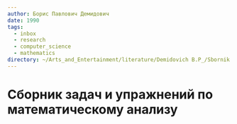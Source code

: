 ```yaml
---
author: Борис Павлович Демидович
date: 1990
tags:
  - inbox
  - research
  - computer_science
  - mathematics
directory: ~/Arts_and_Entertainment/literature/Demidovich B.P_/Sbornik zadach i uprazhnienii po matiematichieskomu analizu (2372)/"
---
```


# Сборник задач и упражнений по математическому анализу

